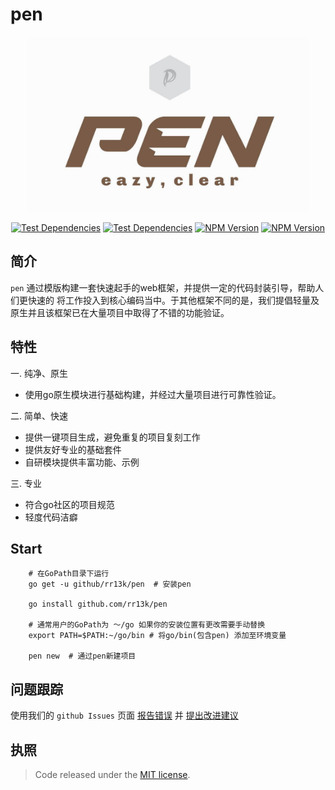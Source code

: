 # pen
<div align=center><img width="450" height="280" src="https://raw.githubusercontent.com/rr13k/pen/main/static/pen.jpg"/></div>
<p align="center">
<a href="https://coding.jd.com/cherry/cherry-core/"><img alt="Test Dependencies" src="https://badgen.net/badge/pen/pen/yellow?icon=github" /></a>
<a href="https://coding.jd.com/cherry/cherry-core/"><img alt="Test Dependencies" src="https://badgen.net/badge/web/framework/red?icon=github" /></a>
<a href="https://coding.jd.com/cherry/cherry-core/"><img alt="NPM Version" src="https://badgen.net/github/status/micromatch/micromatch/4.0.1" style="max-width:100%;"></a>
<a href="https://coding.jd.com/cherry/cherry-core/"><img alt="NPM Version" src="https://badgen.net/badge/license/MIT/blue" style="max-width:100%;"></a>
</p>

## 简介

`pen` 通过模版构建一套快速起手的web框架，并提供一定的代码封装引导，帮助人们更快速的
将工作投入到核心编码当中。于其他框架不同的是，我们提倡轻量及原生并且该框架已在大量项目中取得了不错的功能验证。

## 特性

一. 纯净、原生

- 使用go原生模块进行基础构建，并经过大量项目进行可靠性验证。

二. 简单、快速
- 提供一键项目生成，避免重复的项目复刻工作
- 提供友好专业的基础套件
- 自研模块提供丰富功能、示例

三. 专业
- 符合go社区的项目规范
- 轻度代码洁癖


## Start

```shell
    # 在GoPath目录下运行
    go get -u github/rr13k/pen  # 安装pen

    go install github.com/rr13k/pen

    # 通常用户的GoPath为 ～/go 如果你的安装位置有更改需要手动替换        
    export PATH=$PATH:~/go/bin # 将go/bin(包含pen) 添加至环境变量

    pen new  # 通过pen新建项目
```


## 问题跟踪

使用我们的 `github Issues` 页面 [报告错误](https://github.com/rr13k/pen/issues) 并 [提出改进建议](https://github.com/rr13k/pen/issues)

## 执照
>Code released under the [MIT license](LICENSE).